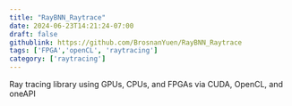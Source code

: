 ```yaml
---
title: "RayBNN_Raytrace"
date: 2024-06-23T14:21:24-07:00
draft: false
githublink: https://github.com/BrosnanYuen/RayBNN_Raytrace
tags: ['FPGA','openCL', 'raytracing']
category: ['raytracing']
---
```


Ray tracing library using GPUs, CPUs, and FPGAs via CUDA, OpenCL, and oneAPI
